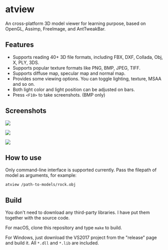 # atview

An cross-platform 3D model viewer for learning purpose, based on OpenGL, Assimp, FreeImage, and AntTweakBar.

## Features

* Supports reading 40+ 3D file formats, including FBX, DXF, Collada, Obj, X, PLY, 3DS.
* Supports popular texture formats like PNG, BMP, JPEG, TIFF.
* Supports diffuse map, specular map and normal map.
* Provides some viewing options. You can toggle lighting, texture, MSAA and so on.
* Both light color and light position can be adjusted on bars.
* Press `<F10>` to take screenshots. (BMP only)

## Screenshots

![](https://img.masterliu.net/atview/rock.png)

![](https://img.masterliu.net/atview/chair.png)

![](https://img.masterliu.net/atview/nanosuit.png)

## How to use

Only command-line interface is supported currently. Pass the filepath of model as arguments, for example:

```
atview /path-to-models/rock.obj
```

## Build

You don't need to download any third-party libraries. I have put them together with the source code.

For macOS, clone this repository and type `make` to build.

For Windows, just download the VS2017 project from the "release" page and build it. All `*.dll` and `*.lib` are included.
